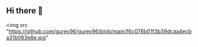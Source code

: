 ## Hi there 👋

<img src "https://github.com/gurev96/gurev96/blob/main/f6c078b01f3b39dcaa4ecba31b083e8e.jpg"
